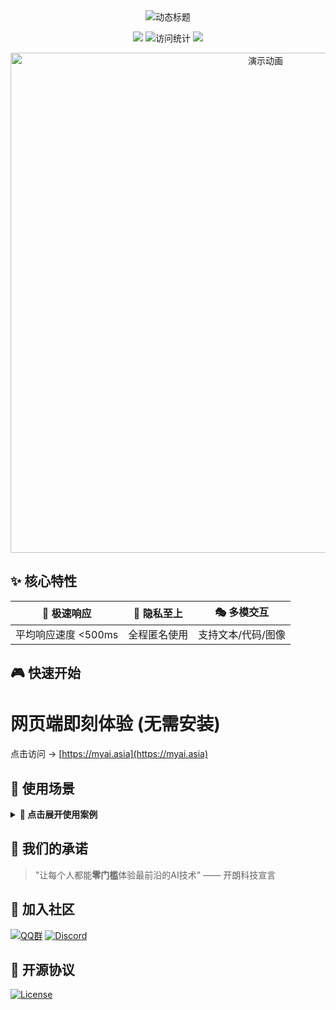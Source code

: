 <div align="center">
  <img src="https://readme-typing-svg.demolab.com?font=Roboto+Slab&size=30&duration=3000&pause=1000&color=00F7FF&center=true&vCenter=true&width=800&lines=🚀+完全免费的+ChatGPT+体验+🆓;🔒+无需登录+🆓+无限使用+💎;🤖+多模型支持+ChatGPT+GLM+Gemini+DeepSeek+⚡" alt="动态标题"/>
</div>

<p align="center">
  <img src="https://img.shields.io/badge/模型支持-ChatGPT|GLM|Gemini|DeepSeek-00ff00?style=for-the-badge&logo=azurepipelines&logoColor=white"/>
  <img src="https://hits.seeyoufarm.com/api/count/incr/badge.svg?url=https://github.com/kldhsh123/myai-site&count_bg=%2379C83D&title_bg=%23555555&icon=&icon_color=%23E7E7E7&title=访问统计&edge_flat=false" alt="访问统计"/>
  <a href="https://github.com/kldhsh123/myai-site/blob/main/en_README.md">
    <img src="https://img.shields.io/badge/EN_README-FFFFFF?style=for-the-badge&logo=googletranslate&logoColor=blue"/>
  </a>
</p>

<div align="center">
  <a href="https://www.myai.asia/">
    <img src="https://github.com/user-attachments/assets/c28da08d-5ebe-4606-821c-fc96ee031963" width="800" alt="演示动画"/>

  </a>
</div>


## ✨ 核心特性
<div align="center">

| 🚀 **极速响应** | 🔐 **隐私至上** | 🎭 **多模交互** | 
|----------------|-----------------|----------------|
| 平均响应速度 <500ms | 全程匿名使用 | 支持文本/代码/图像 |

</div>

## 🎮 快速开始
# 网页端即刻体验 (无需安装)
点击访问 → [https://myai.asia](https://myai.asia)


## 📌 使用场景
<details>
  <summary><strong>🎯 点击展开使用案例</strong></summary>

- 💻 **代码开发**
  ```python
  # 自动生成Python爬虫
  def scrape_data(url):
      # [AI生成代码...]
      return structured_data
  ```
  
- 📊 **数据分析**
  ```markdown
  | 季度 | 销售额 | 增长率 |
  |------|--------|-------|
  | Q1   | $1.2M  | +15%  |
  | Q2   | $1.8M  | +25%  |
  ```

- 🌍 **多语言支持**
  ```diff
  + 中文：你好，世界！
  + 英文：Hello World!
  + 俄语：Привет, мир!"
  ```
</details>

## 🌟 我们的承诺
> "让每个人都能**零门槛**体验最前沿的AI技术" —— 开朗科技宣言

## 🤝 加入社区
[![QQ群](https://img.shields.io/badge/QQ群-330316577-cyan?style=for-the-badge&logo=tencentqq)](https://qm.qq.com/cgi-bin/qm/qr?_wv=1027&k=vFOh8aTsWPbQsv7ckU8-Rih9w-N6PFom&authKey=uzWNwmUSGD32aKVIGINOAcDrx0BC2I7uPz1mIMsM%2B5yygh8FIrDh7DMkRFQV2j4x8&noverify=0&group_code=330316577)
[![Discord](https://img.shields.io/badge/Discord社区-在线-blue?style=for-the-badge&logo=discord)](https://discord.com/invite/CKrvgCyK4y)

## 📜 开源协议
[![License](https://img.shields.io/badge/License-AGPL_v3-blue.svg?style=for-the-badge)](https://www.gnu.org/licenses/agpl-3.0)
